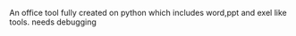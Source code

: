 An office tool fully created on python which includes word,ppt and exel like tools.
needs debugging
